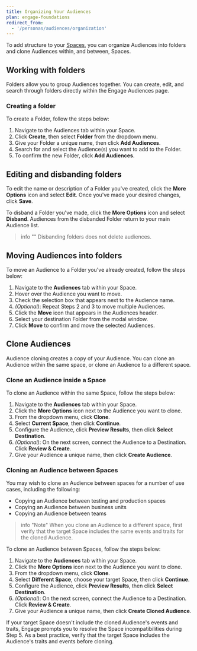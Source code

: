 ```yaml
---
title: Organizing Your Audiences
plan: engage-foundations
redirect_from:
  - '/personas/audiences/organization'
---
```


To add structure to your [Spaces](/docs/profiles/identity-resolution/space-setup/), you can organize Audiences into folders and clone Audiences within, and between, Spaces.

## Working with folders

Folders allow you to group Audiences together. You can create, edit, and search through folders directly within the Engage Audiences page.

### Creating a folder

To create a Folder, follow the steps below:

1. Navigate to the Audiences tab within your Space.
2. Click **Create**, then select **Folder** from the dropdown menu.
3. Give your Folder a unique name, then click **Add Audiences**.
4. Search for and select the Audience(s) you want to add to the Folder.
5. To confirm the new Folder, click **Add Audiences**.

## Editing and disbanding folders

To edit the name or description of a Folder you've created, click the **More Options** icon and select **Edit**. Once you've made your desired changes, click **Save**.

To disband a Folder you've made, click the **More Options** icon and select **Disband**. Audiences from the disbanded Folder return to your main Audience list.

> info ""
> Disbanding folders does not delete audiences.

## Moving Audiences into folders

To move an Audience to a Folder you've already created, follow the steps below:

1. Navigate to the **Audiences** tab within your Space.
2. Hover over the Audience you want to move.
3. Check the selection box that appears next to the Audience name.
4. *(Optional)*: Repeat Steps 2 and 3 to move multiple Audiences.
5. Click the **Move** icon that appears in the Audiences header.
6. Select your destination Folder from the modal window.
7. Click **Move** to confirm and move the selected Audiences.


## Clone Audiences

Audience cloning creates a copy of your Audience. You can clone an Audience within the same space, or clone an Audience to a different space.

### Clone an Audience inside a Space

To clone an Audience within the same Space, follow the steps below:

1. Navigate to the **Audiences** tab within your Space.
2. Click the **More Options** icon next to the Audience you want to clone.
3. From the dropdown menu, click **Clone**.
4. Select **Current Space**, then click **Continue**.
5. Configure the Audience, click **Preview Results**, then click **Select Destination**.
6. *(Optional)*: On the next screen, connect the Audience to a Destination.  Click **Review & Create**.
7. Give your Audience a unique name, then click **Create Audience**.

### Cloning an Audience between Spaces

You may wish to clone an Audience between spaces for a number of use cases, including the following:


* Copying an Audience between testing and production spaces
* Copying an Audience between business units
* Copying an Audience between teams

> info "Note"
> When you clone an Audience to a different space, first verify that the target Space includes the same events and traits for the cloned Audience.

To clone an Audience between Spaces, follow the steps below:

1. Navigate to the **Audiences** tab within your Space.
2. Click the **More Options** icon next to the Audience you want to clone.
3. From the dropdown menu, click **Clone**.
4. Select **Different Space**, choose your target Space, then click **Continue**.
5. Configure the Audience, click **Preview Results**, then click **Select Destination**.
6. *(Optional)*: On the next screen, connect the Audience to a Destination.  Click **Review & Create**.
7. Give your Audience a unique name, then click **Create Cloned Audience**.


If your target Space doesn't include the cloned Audience's events and traits, Engage prompts you to resolve the Space incompatibilities during Step 5.  As a best practice, verify that the target Space includes the Audience's traits and events before cloning.
